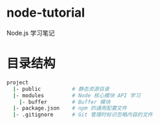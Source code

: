 # node-tutorial

Node.js 学习笔记

# 目录结构

```sh
project
  |- public          # 静态资源目录
  |- modules         # Node 核心模块 API 学习
    |- buffer        # Buffer 模块
  |- package.json    # npm 的通用配置文件
  |- .gitignore      # Git 管理时标识忽略内容的文件
```